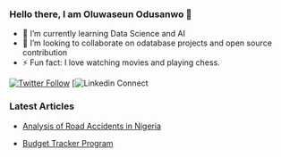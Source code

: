 ### Hello there, I am Oluwaseun Odusanwo 👋
- 🌱 I’m currently learning Data Science and AI
- 👯 I’m looking to collaborate on odatabase projects and open source contribution
- ⚡ Fun fact: I love watching movies and playing chess.

[![Twitter Follow](https://img.shields.io/twitter/follow/Oluwaseun4Show?color=%231DA1F2&label=Follow%20%40Oluwaseun4Show&logo=twitter&style=for-the-badge)](https://twitter.com/intent/follow?screen_name=Oluwaseun4Show)
[![Linkedin Connect](https://www.linkedin.com/in/oluwaseun-odusanwo-290677185/)
 
 
 
### Latest Articles
- [Analysis of Road Accidents in Nigeria](https://odusanwoseun.medium.com/nigeria-road-accident-analysis-ab8419217125)

- [Budget Tracker Program](https://odusanwoseun.medium.com/budget-tracker-program-7d445923ac1d)
 

<!--
**OluwaseunOdusanwo/OluwaseunOdusanwo** is a ✨ _special_ ✨ repository because its `README.md` (this file) appears on your GitHub profile.

Here are some ideas to get you started:

- 🔭 I’m currently working on ...
- 🌱 I’m currently learning ...
- 👯 I’m looking to collaborate on ...
- 🤔 I’m looking for help with ...
- 💬 Ask me about ...
- 📫 How to reach me: ...
- 😄 Pronouns: ...
- ⚡ Fun fact: ...
-->

